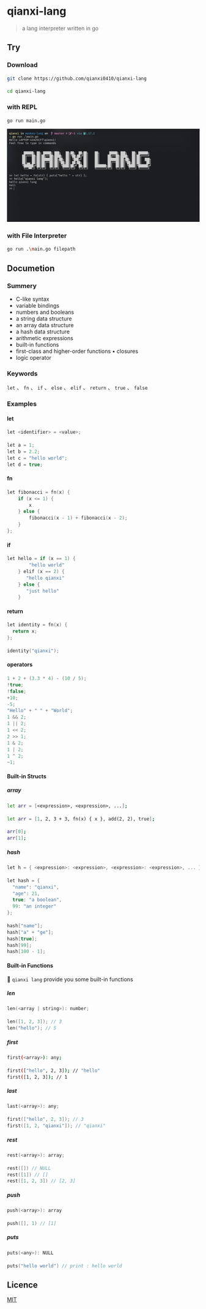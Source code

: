# qianxi-lang

> a lang interpreter written in go

## Try

### Download

```bash
git clone https://github.com/qianxi0410/qianxi-lang

cd qianxi-lang
```

### with REPL

```bash
go run main.go
```

![repl.png](./img/repl.png)

### with File Interpreter

```bash
go run .\main.go filepath
```

## Documetion

### Summery

*   C-like syntax
*   variable bindings
*   numbers and booleans 
*   a string data structure
*   an array data structure
*   a hash data structure
*   arithmetic expressions
*   built-in functions
*   first-class and higher-order functions • closures
*   logic operator

### Keywords

`let` 、 `fn` 、 `if` 、 `else` 、 `elif` 、 `return` 、 `true` 、 `false`

### Examples

#### let

```c
let <identifier> = <value>;

let a = 1;
let b = 2.2;
let c = "hello world";
let d = true;
```

#### fn

```c
let fibonacci = fn(x) { 
    if (x <= 1) { 
        x
    } else { 
        fibonacci(x - 1) + fibonacci(x - 2);
    } 
};
```

#### if

```c
let hello = if (x == 1) {
        "hello world"
    } elif (x == 2) {
       "hello qianxi"
    } else {
       "just hello"
    }

```

#### return

```c
let identity = fn(x) {
  return x;
};

identity("qianxi");
```

#### operators

```c
1 + 2 + (3.3 * 4) - (10 / 5);
!true;
!false;
+10;
-5;
"Hello" + " " + "World";
1 && 2;
1 || 2;
1 << 2;
2 >> 1;
1 & 2;
1 | 2;
1 ^ 2;
~1;
```

#### Built-in Structs

##### array

```bash
let arr = [<expression>, <expression>, ...];

let arr = [1, 2, 3 + 3, fn(x) { x }, add(2, 2), true];

arr[0];
arr[1];
```

##### hash

```c
let h = { <expression>: <expression>, <expression>: <expression>, ... };

let hash = {
  "name": "qianxi",
  "age": 21,
  true: "a boolean",
  99: "an integer"
};

hash["name"];
hash["a" + "ge"];
hash[true];
hash[99];
hash[100 - 1];
```

#### Built-in Functions

🚀 `qianxi lang` provide you some built-in functions

##### len

```c
len(<array | string>): number;

len([1, 2, 3]); // 3
len("hello"); // 5
```

##### first

```bash
first(<array>): any;

first(["hello", 2, 3]); // "hello"
first([1, 2, 3]); // 1
```

##### last

```c
last(<array>): any;

first(["hello", 2, 3]); // 3
first([1, 2, "qianxi"]); // "qianxi"
```

##### rest

```c
rest(<array>): array;

rest([]) // NULL
rest([1]) // []
rest([1, 2, 3]) // [2, 3]
```

##### push

```c
push(<array>): array
    
push([], 1) // [1]
```

##### puts

```c
puts(<any>): NULL
    
puts("hello world") // print : hello world
```

## Licence

[MIT](./LICENSE)
